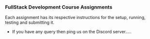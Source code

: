 ### FullStack Development Course Assignments
Each assignment has its respective instructions for the setup, running, testing and submitting it.

- If you have any query then ping us on the Discord server.....
